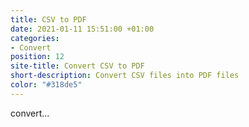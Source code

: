 ```yaml
---
title: CSV to PDF
date: 2021-01-11 15:51:00 +01:00
categories:
- Convert
position: 12
site-title: Convert CSV to PDF
short-description: Convert CSV files into PDF files
color: "#318de5"
---
```


convert...